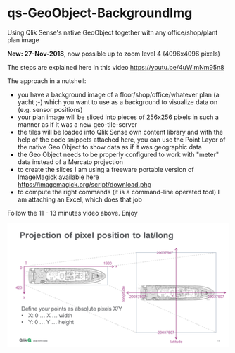 # qs-GeoObject-BackgroundImg
Using Qlik Sense's native GeoObject together with any office/shop/plant plan image

__New: 27-Nov-2018__, now possible up to zoom level 4 (4096x4096 pixels)

The steps are explained here in this video https://youtu.be/4uWlmNm95n8

The approach in a nutshell:
 * you have a background image of a floor/shop/office/whatever plan (a yacht ;-) which you want to use as a background to visualize data on (e.g. sensor positions)
 * your plan image will be sliced into pieces of 256x256 pixels in such a manner as if it was a new geo-tile-server
 * the tiles will be loaded into Qlik Sense own content library and with the help of the code snippets attached here, you can use the Point Layer of the native Geo Object to show data as if it was geographic data
 * the Geo Object needs to be properly configured to work with "meter" data instead of a Mercato projection
 * to create the slices I am using a freeware portable version of ImageMagick available here https://imagemagick.org/script/download.php
 * to compute the right commands (it is a command-line operated tool) I am attaching an Excel, which does that job
 
 Follow the 11 - 13 minutes video above. Enjoy
 
 ![alt text](https://github.com/ChristofSchwarz/qs-GeoObject-BackgroundImg/raw/master/projection.png "Screenshot")
